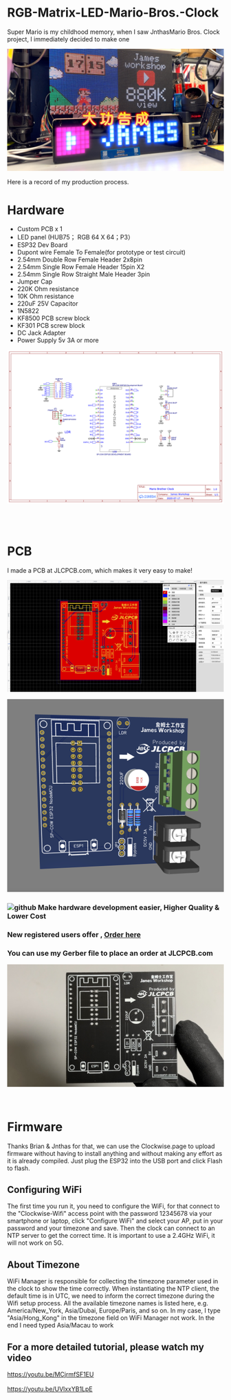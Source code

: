 # RGB-Matrix-LED-Mario-Bros.-Clock
Super Mario is my childhood memory, when I saw JnthasMario Bros. Clock project, I immediately decided to make one

![github](https://github.com/James-workshop/RGB-Matrix-LED-Mario-Bros.-Clock/blob/main/IMG/10.jpg "Mario-Bros.-Clock")

Here is a record of my production process.

# Hardware
* Custom PCB x 1
* LED panel (HUB75； RGB 64 X 64；P3）
* ESP32 Dev Board 
* Dupont wire Female To Female(for prototype or test circuit)
* 2.54mm Double Row Female Header 2x8pin
* 2.54mm Single Row Female Header 15pin X2
* 2.54mm Single Row Straight Male Header 3pin
* Jumper Cap
* 220K Ohm resistance
* 10K Ohm resistance
* 220uF 25V Capacitor
* 1N5822
* KF8500 PCB screw block
* KF301 PCB screw block
* DC Jack Adapter
* Power Supply 5v 3A or more


![github](https://github.com/James-workshop/RGB-Matrix-LED-Mario-Bros.-Clock/blob/main/Schematic_LED%20Matrix_2022-12-08.png "Schematic")
<BR><BR><BR><BR>
# PCB
I made a PCB at JLCPCB.com, which makes it very easy to make!

![github](https://github.com/James-workshop/RGB-Matrix-LED-Mario-Bros.-Clock/blob/main/IMG/EasyEDA.png "EasyEDA")

![github](https://github.com/James-workshop/RGB-Matrix-LED-Mario-Bros.-Clock/blob/main/IMG/3D_F.png "3DPCB")

### ![github](https://jlcpcb.com/client/svg/nv_logo.svg "JLCPCB") Make hardware development easier, Higher Quality & Lower Cost
### New registered users offer , **[Order here ](https://jlcpcb.com/?from=James)**
### You can use my Gerber file to place an order at JLCPCB.com

![github](https://github.com/James-workshop/RGB-Matrix-LED-Mario-Bros.-Clock/blob/main/IMG/21.jpg "PCB")
<BR><BR><BR>

# Firmware
Thanks Brian & Jnthas for that, we can use the Clockwise.page to upload firmware without having to install anything and without making any effort as it is already compiled. Just plug the ESP32 into the USB port and click Flash to flash.

## Configuring WiFi
The first time you run it, you need to configure the WiFi, for that connect to the "Clockwise-Wifi" access point with the password 12345678 via your smartphone or laptop, click "Configure WiFi" and select your AP, put in your password and your timezone and save. Then the clock can connect to an NTP server to get the correct time. It is important to use a 2.4GHz WiFi, it will not work on 5G.

## About Timezone
WiFi Manager is responsible for collecting the timezone parameter used in the clock to show the time correctly. When instantiating the NTP client, the default time is in UTC, we need to inform the correct timezone during the Wifi setup process. All the available timezone names is listed here, e.g. America/New_York, Asia/Dubai, Europe/Paris, and so on.
In my case, I type "Asia/Hong_Kong" in the timezone field on WiFi Manager not work. In the end I need typed Asia/Macau to work  
  
## For a more detailed tutorial, please watch my video
<a href="https://youtu.be/MCjrmfSF1EU">https://youtu.be/MCjrmfSF1EU</a>
  <BR><BR>
<a href="https://youtu.be/UVlxxYB1LpE">https://youtu.be/UVlxxYB1LpE</a>
